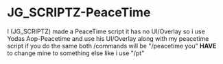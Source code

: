 # JG_SCRIPTZ-PeaceTime
I (JG_SCRIPTZ) made a PeaceTime script it has no UI/Overlay so i use Yodas Aop-Peacetime and use his UI/Overlay along with my peacetime script if you do the same both /commands will be "/peacetime you" **HAVE** to change mine to something else like i use "/pt"
